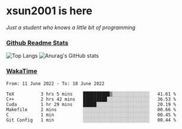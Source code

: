 # xsun2001 is here

*Just a student who knows a little bit of programming*

### [Github Readme Stats](https://github.com/anuraghazra/github-readme-stats)

![Top Langs](https://github-readme-stats.vercel.app/api/top-langs/?username=xsun2001&layout=compact&theme=radical) ![Anurag's GitHub stats](https://github-readme-stats.vercel.app/api?username=xsun2001&show_icons=true&theme=radical)

### [WakaTime](https://wakatime.com)

<!--START_SECTION:waka-->

```text
From: 11 June 2022 - To: 18 June 2022

TeX          3 hrs 5 mins    ██████████▒░░░░░░░░░░░░░░   41.61 %
C++          2 hrs 42 mins   █████████░░░░░░░░░░░░░░░░   36.53 %
Cuda         1 hr 29 mins    █████░░░░░░░░░░░░░░░░░░░░   20.19 %
Makefile     2 mins          ░░░░░░░░░░░░░░░░░░░░░░░░░   00.66 %
C            1 min           ░░░░░░░░░░░░░░░░░░░░░░░░░   00.45 %
Git Config   1 min           ░░░░░░░░░░░░░░░░░░░░░░░░░   00.44 %
```

<!--END_SECTION:waka-->
